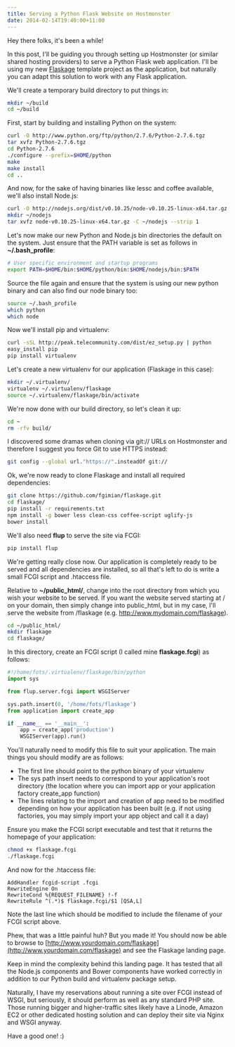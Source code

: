 ```yaml
---
title: Serving a Python Flask Website on Hostmonster
date: 2014-02-14T19:40:00+11:00
---
```


Hey there folks, it's been a while!

In this post, I'll be guiding you through setting up Hostmonster (or similar
shared hosting providers) to serve a Python Flask web application.  I'll be
using my new [Flaskage](https://github.com/fgimian/flaskage) template project
as the application, but naturally you can adapt this solution to work with any
Flask application.

We'll create a temporary build directory to put things in:

```bash
mkdir ~/build
cd ~/build
```

First, start by building and installing Python on the system:

```bash
curl -O http://www.python.org/ftp/python/2.7.6/Python-2.7.6.tgz
tar xvfz Python-2.7.6.tgz
cd Python-2.7.6
./configure --prefix=$HOME/python
make
make install
cd ..
```

And now, for the sake of having binaries like lessc and coffee available,
we'll also install Node.js:

```bash
curl -O http://nodejs.org/dist/v0.10.25/node-v0.10.25-linux-x64.tar.gz
mkdir ~/nodejs
tar xvfz node-v0.10.25-linux-x64.tar.gz -C ~/nodejs --strip 1
```

Let's now make our new Python and Node.js bin directories the default on the
system.  Just ensure that the PATH variable is set as follows in
**~/.bash_profile**:

```bash
# User specific environment and startup programs
export PATH=$HOME/bin:$HOME/python/bin:$HOME/nodejs/bin:$PATH
```

Source the file again and ensure that the system is using our new python binary
and can also find our node binary too:

```bash
source ~/.bash_profile
which python
which node
```

Now we'll install pip and virtualenv:

```bash
curl -sSL http://peak.telecommunity.com/dist/ez_setup.py | python
easy_install pip
pip install virtualenv
```

Let's create a new virtualenv for our application (Flaskage in this case):

```bash
mkdir ~/.virtualenv/
virtualenv ~/.virtualenv/flaskage
source ~/.virtualenv/flaskage/bin/activate
```

We're now done with our build directory, so let's clean it up:

```bash
cd ~
rm -rfv build/
```

I discovered some dramas when cloning via git:// URLs on Hostmonster and
therefore I suggest you force Git to use HTTPS instead:

```bash
git config --global url."https://".insteadOf git://
```

Ok, we're now ready to clone Flaskage and install all required dependencies:

```bash
git clone https://github.com/fgimian/flaskage.git
cd flaskage/
pip install -r requirements.txt
npm install -g bower less clean-css coffee-script uglify-js
bower install
```

We'll also need **flup** to serve the site via FCGI:

```bash
pip install flup
```

We're getting really close now.  Our application is completely ready to be
served and all dependencies are installed, so all that's left to do is write
a small FCGI script and .htaccess file.

Relative to **~/public_html/**, change into the root directory from which you
wish your website to be served.  If you want the website served starting at /
on your domain, then simply change into public_html, but in my case, I'll serve
the website from /flaskage (e.g. http://www.mydomain.com/flaskage).

```bash
cd ~/public_html/
mkdir flaskage
cd flaskage/
```

In this directory, create an FCGI script (I called mine **flaskage.fcgi**) as
follows:

```python
#!/home/fots/.virtualenv/flaskage/bin/python
import sys

from flup.server.fcgi import WSGIServer

sys.path.insert(0, '/home/fots/flaskage')
from application import create_app

if __name__ == '__main__':
    app = create_app('production')
    WSGIServer(app).run()
```

You'll naturally need to modify this file to suit your application.  The main
things you should modify are as follows:

* The first line should point to the python binary of your virtualenv
* The sys path insert needs to correspond to your application's root directory
  (the location where you can import app or your application factory create_app
  function)
* The lines relating to the import and creation of app need to be modified
  depending on how your application has been built (e.g. if not using
  factories, you may simply import your app object and call it a day)

Ensure you make the FCGI script executable and test that it returns the
homepage of your application:

```bash
chmod +x flaskage.fcgi
./flaskage.fcgi
```

And now for the .htaccess file:

```
AddHandler fcgid-script .fcgi
RewriteEngine On
RewriteCond %{REQUEST_FILENAME} !-f
RewriteRule ^(.*)$ flaskage.fcgi/$1 [QSA,L]
```

Note the last line which should be modified to include the filename of your
FCGI script above.

Phew, that was a little painful huh?  But you made it!  You should now be able
to browse to
[http://www.yourdomain.com/flaskage](http://www.yourdomain.com/flaskage) and
see the Flaskage landing page.

Keep in mind the complexity behind this landing page.  It has tested that all
the Node.js components and Bower components have worked correctly in addition
to our Python build and virtualenv package setup.

Naturally, I have my reservations about running a site over FCGI instead of
WSGI, but seriously, it should perform as well as any standard PHP site.
Those running bigger and higher-traffic sites likely have a Linode, Amazon EC2
or other dedicated hosting solution and can deploy their site via Nginx and
WSGI anyway.

Have a good one! :)
